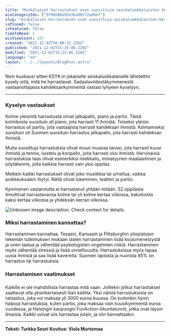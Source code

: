 ```yaml
---
title: "Minkälaiset harrastukset ovat suosittuja seiskaluokkalaisten keskuudessa?"
wixCategoryIds: ["5f90588e95d3ba00172ad6e7"]
slug: "minkälaiset-harrastukset-ovat-suosittuja-seiskaluokkalaisten-keskuudessa"
isPinned: false
isFeatured: false
timeToRead: 1
wixViewCount: 157
created: "2021-12-02T10:00:32.236Z"
published: "2021-12-02T15:25:06.220Z"
modified: "2021-12-02T15:25:06.220Z"
language: "en"
layout: "../../layouts/BlogPost.astro"
---
```



Noin kuukausi sitten KSYK:in jokaiselle seiskaluokkalaiselle lähetettiin kysely siitä, mitä he harrastavat. Sadastaviidestäkymmenestä vastaanottajasta kahdeksankymmentä vastasi lyhyeen kyselyyn.

---


### Kyselyn vastaukset

Kolme yleisintä harrastusta olivat jalkapallo, piano ja partio. Tästä kolmikosta suosituin oli piano, jota harrasti 11 ihmistä. Toiseksi yleisin harrastus oli partio, jota vastaajista harrasti kahdeksan ihmistä. Kolmanneksi suosituin oli Suomen suosituin harrastus jalkapallo, jota harrasti kahdeksan ihmistä. 

Muita suosittuja harrastuksia olivat muun muassa tanssi, jota harrasti kuusi ihmistä ja tennis, luistelu ja koripallo, joita harrasti viisi ihmistä. Harvinaisia harrastuksia taas olivat esimerkiksi miekkailu, miniatyyrien maalaaminen ja pöytätennis, joita kaikkia harrasti vain yksi oppilas. 

Melkein kaikki harrastukset olivat joko musiikkia tai urheilua, vaikka poikkeuksiakin löytyi. Näitä olivat lukeminen, teatteri ja partio. 

Kymmenen vastannutta ei harrastanut yhtään mitään. 52 oppilasta ilmoittivat harrastavansa kolme tai yli kolme kertaa viikossa, kaksitoista kaksi kertaa viikossa ja yhdeksän kerran viikossa.


![Unknown image description. Check context for details.](https://static.wixstatic.com/media/abd5f5_6fb61b7a844443bfbb9e8c671e38d836~mv2.png) <!-- Original name: harrastukset.tif -->


### Miksi harrastaminen kannattaa?

Harrastaminen kannattaa. Texasin, Kansasin ja Pittsburghin yliopistojen tekemän tutkimuksen mukaan lasten harrastaminen lisää koulumenestystä ja unen laatua ja vähentää psykologisten ongelmien riskiä. Harrastaminen myös vähentää stressiä ja lisää onnellisuutta. Harrastuksissa myös tapaa uusia ihmisiä ja saa lisää kavereita. Suomen lapsista ja nuorista 85% on harrastus tai harrastuksia. 


### Harrastamisen vaatimukset
### 
Kaikille ei ole mahdollista harrastaa mitä vaan. Joillekin jotkut harrastukset saattavat olla yksinkertaisesti liian kalliita. Yksi näistä harrastuksista on ratsastus, joka voi maksaa yli 3000 euroa kuussa. On kuitenkin hyvin halpoja harrastuksia, kuten partio, joka maksaa vain kuusikymmentä euroa vuodessa, ja Helsingin kaupungin FunAction-liikuntatunnit, jotka ovat täysin ilmaisia. Kaikki voivat siis harrastaa jotain, ja niin kannattaakin.


---


**Teksti: Turkka Seuri**
**Kuvitus: Viola Murtomaa**

